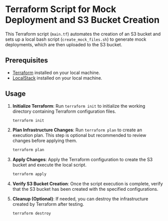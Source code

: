 # Terraform Script for Mock Deployment and S3 Bucket Creation

This Terraform script (`main.tf`) automates the creation of an S3 bucket and sets up a local bash script (`create_mock_files.sh`) to generate mock deployments, which are then uploaded to the S3 bucket. 

## Prerequisites

- [Terraform](https://www.terraform.io/downloads.html) installed on your local machine.
- [LocalStack](https://github.com/localstack/localstack) installed on your local machine.

## Usage

1. **Initialize Terraform**: Run `terraform init` to initialize the working directory containing Terraform configuration files.
   ```bash
   terraform init
   ```

2. **Plan Infrastructure Changes**: Run `terraform plan` to create an execution plan. This step is optional but recommended to review changes before applying them.
   ```bash
   terraform plan
   ```

3. **Apply Changes**: Apply the Terraform configuration to create the S3 bucket and execute the local script.
   ```bash
   terraform apply
   ```

4. **Verify S3 Bucket Creation**: Once the script execution is complete, verify that the S3 bucket has been created with the specified configurations.

5. **Cleanup (Optional)**: If needed, you can destroy the infrastructure created by Terraform after testing.
   ```bash
   terraform destroy
   ```